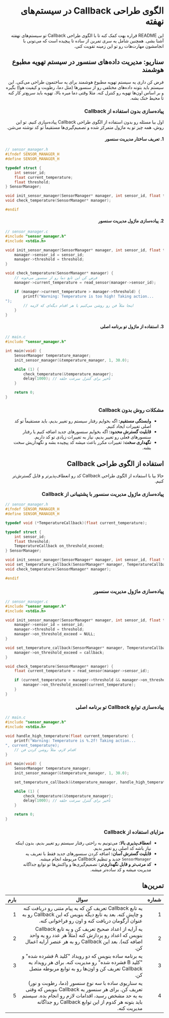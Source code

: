 <div dir="rtl">

# الگوی طراحی Callback در سیستم‌های نهفته

این README قراره بهت کمک کنه تا با الگوی طراحی Callback تو سیستم‌های نهفته آشنا بشی. همچنین شامل یه سری تمرین از ساده تا پیچیده‌ است که می‌تونی با انجامشون مهارت‌هات رو تو این زمینه تقویت کنی.

## سناریو: مدیریت داده‌های سنسور در سیستم تهویه مطبوع هوشمند

فرض کن داری یه سیستم تهویه مطبوع هوشمند برای یه ساختمون طراحی می‌کنی. این سیستم باید بتونه داده‌های مختلفی رو از سنسورها (مثل دما، رطوبت و کیفیت هوا) بگیره و بر اساس اون‌ها تهویه رو کنترل کنه. مثلا وقتی دما میره بالا، تهویه باید سریع‌تر کار کنه تا محیط خنک بشه.

### پیاده‌سازی بدون استفاده از Callback

اول بیا مسئله رو بدون استفاده از الگوی طراحی Callback پیاده‌سازی کنیم. تو این روش، همه چیز تو یه ماژول متمرکز شده و تصمیم‌گیری‌ها مستقیماً تو کد نوشته می‌شن.

#### 1. تعریف ساختار مدیریت سنسور

<div dir="ltr">

```c
// sensor_manager.h
#ifndef SENSOR_MANAGER_H
#define SENSOR_MANAGER_H

typedef struct {
    int sensor_id;
    float current_temperature;
    float threshold;
} SensorManager;

void init_sensor_manager(SensorManager* manager, int sensor_id, float threshold);
void check_temperature(SensorManager* manager);

#endif
```
</div>

#### 2. پیاده‌سازی ماژول مدیریت سنسور

<div dir="ltr">

```c
// sensor_manager.c
#include "sensor_manager.h"
#include <stdio.h>

void init_sensor_manager(SensorManager* manager, int sensor_id, float threshold) {
    manager->sensor_id = sensor_id;
    manager->threshold = threshold;
}

void check_temperature(SensorManager* manager) {
    // فرض کن این تابع دما رو از سنسور می‌خونه
    manager->current_temperature = read_sensor(manager->sensor_id);

    if (manager->current_temperature > manager->threshold) {
        printf("Warning: Temperature is too high! Taking action...
");
        // اینجا مثلاً فن رو روشن می‌کنیم یا هر اقدام دیگه‌ای که لازمه
    }
}
```
</div>

#### 3. استفاده از ماژول تو برنامه اصلی

<div dir="ltr">

```c
// main.c
#include "sensor_manager.h"

int main(void) {
    SensorManager temperature_manager;
    init_sensor_manager(&temperature_manager, 1, 30.0);

    while (1) {
        check_temperature(&temperature_manager);
        delay(1000); // تأخیر برای کنترل سرعت حلقه
    }

    return 0;
}
```

</div>

### مشکلات روش بدون Callback

- **وابستگی مستقیم:** اگه بخوایم رفتار سیستم رو تغییر بدیم، باید مستقیماً تو کد اصلی تغییرات ایجاد کنیم.
- **قابلیت گسترش محدود:** اگه بخوایم سنسورهای جدید اضافه کنیم یا رفتار سنسورهای فعلی رو تغییر بدیم، نیاز به تغییرات زیادی تو کد داریم.
- **نگهداری سخت:** تغییرات مکرر باعث میشه کد پیچیده بشه و نگهداریش سخت بشه.

## استفاده از الگوی طراحی Callback

حالا بیا با استفاده از الگوی طراحی Callback کد رو انعطاف‌پذیرتر و قابل گسترش‌تر کنیم.

### پیاده‌سازی ماژول مدیریت سنسور با پشتیبانی از Callback

<div dir="ltr">

```c
// sensor_manager.h
#ifndef SENSOR_MANAGER_H
#define SENSOR_MANAGER_H

typedef void (*TemperatureCallback)(float current_temperature);

typedef struct {
    int sensor_id;
    float threshold;
    TemperatureCallback on_threshold_exceed;
} SensorManager;

void init_sensor_manager(SensorManager* manager, int sensor_id, float threshold);
void set_temperature_callback(SensorManager* manager, TemperatureCallback callback);
void check_temperature(SensorManager* manager);

#endif
```

</div>

### پیاده‌سازی ماژول مدیریت سنسور

<div dir="ltr">

```c
// sensor_manager.c
#include "sensor_manager.h"
#include <stdio.h>

void init_sensor_manager(SensorManager* manager, int sensor_id, float threshold) {
    manager->sensor_id = sensor_id;
    manager->threshold = threshold;
    manager->on_threshold_exceed = NULL;
}

void set_temperature_callback(SensorManager* manager, TemperatureCallback callback) {
    manager->on_threshold_exceed = callback;
}

void check_temperature(SensorManager* manager) {
    float current_temperature = read_sensor(manager->sensor_id);

    if (current_temperature > manager->threshold && manager->on_threshold_exceed != NULL) {
        manager->on_threshold_exceed(current_temperature);
    }
}
```

</div>

### پیاده‌سازی توابع Callback تو برنامه اصلی

<div dir="ltr">

```c
// main.c
#include "sensor_manager.h"
#include <stdio.h>

void handle_high_temperature(float current_temperature) {
    printf("Warning: Temperature is %.2f! Taking action...
", current_temperature);
    // اقدام لازم، مثلاً روشن کردن فن
}

int main(void) {
    SensorManager temperature_manager;
    init_sensor_manager(&temperature_manager, 1, 30.0);

    set_temperature_callback(&temperature_manager, handle_high_temperature);

    while (1) {
        check_temperature(&temperature_manager);
        delay(1000); // تأخیر برای کنترل سرعت حلقه
    }

    return 0;
}
```

</div>

### مزایای استفاده از Callback

- **انعطاف‌پذیری بالا:** می‌تونیم به راحتی رفتار سیستم رو تغییر بدیم، بدون اینکه نیاز باشه کد اصلی رو تغییر بدیم.
- **قابلیت گسترش آسان:** اضافه کردن سنسورهای جدید فقط با تعریف یه `SensorManager` جدید و تنظیم Callback مربوطه انجام میشه.
- **کد مرتب‌تر و قابل نگهداری‌تر:** تصمیم‌گیری‌ها و واکنش‌ها تو توابع جداگانه مدیریت میشه و کد ساده‌تر میشه.

## تمرین‌ها

| شماره | سوال                                                                                                                                                                                                                      | بارم |
| ----- | ------------------------------------------------------------------------------------------------------------------------------------------------------------------------------------------------------------------------- | ---- |
| 1     | یه تابع Callback تعریف کن که یه پیام متنی رو دریافت کنه و چاپش کنه. بعد یه تابع دیگه بنویس که این Callback رو به عنوان آرگومان دریافت کنه و اون رو فراخوانی کنه.                                                          | 1    |
| 2     | یه آرایه از اعداد صحیح تعریف کن و یه تابع Callback بنویس که اعداد رو پردازش کنه (مثلاً هر عدد رو یه واحد اضافه کنه). بعد این Callback رو به هر عنصر آرایه اعمال کن.                                                        | 2    |
| 3     | یه برنامه ساده بنویس که دو رویداد "کلید A فشرده شده" و "کلید B فشرده شده" رو مدیریت کنه. برای هر رویداد یه Callback تعریف کن و اون‌ها رو به توابع مربوطه متصل کن.                                                          | 3    |
| 4     | یه سناریوی ساده با سه نوع سنسور (دما، رطوبت و نور) تعریف کن. برای هر سنسور یه Callback بنویس که وقتی به یه حد مشخص رسید، اقدامات لازم رو انجام بده. سیستم باید بتونه هر کدوم از این توابع Callback رو جداگانه مدیریت کنه. | 5    |

</div>
